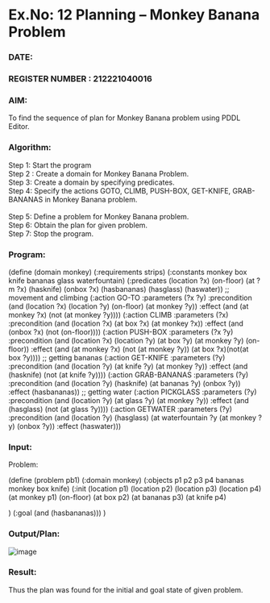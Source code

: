 # Ex.No: 12  Planning –  Monkey Banana Problem
### DATE:                                                                            
### REGISTER NUMBER : 212221040016
### AIM: 
To find the sequence of plan for Monkey Banana problem using PDDL Editor.
###  Algorithm:
Step 1:  Start the program <br> 
Step 2 : Create a domain for Monkey Banana Problem. <br> 
Step 3:  Create a domain by specifying predicates. <br> 
Step 4: Specify the actions GOTO, CLIMB, PUSH-BOX, GET-KNIFE, GRAB-BANANAS in Monkey Banana problem.<br>  
Step 5:   Define a problem for Monkey Banana problem.<br> 
Step 6:  Obtain the plan for given problem.<br> 
Step 7: Stop the program.<br> 
### Program:
(define (domain monkey)
 (:requirements strips)
  (:constants monkey box knife bananas glass waterfountain)
  (:predicates (location ?x)
               (on-floor)
               (at ?m ?x)
               (hasknife)
               (onbox ?x)
               (hasbananas)
               (hasglass)
               (haswater))
;; movement and climbing
(:action GO-TO
           :parameters (?x ?y)
           :precondition (and (location ?x) (location ?y) (on-floor) (at monkey ?y))
           :effect (and (at monkey ?x) (not (at monkey ?y))))
(:action CLIMB
           :parameters (?x)
           :precondition (and (location ?x) (at box ?x) (at monkey ?x))
           :effect (and (onbox ?x) (not (on-floor))))
(:action PUSH-BOX
           :parameters (?x ?y)
           :precondition (and (location ?x) (location ?y) (at box ?y) (at monkey ?y) (on-floor))
           :effect (and (at monkey ?x) (not (at monkey ?y)) (at box ?x)(not(at box ?y))))
;; getting bananas
(:action GET-KNIFE
           :parameters (?y)
           :precondition (and (location ?y) (at knife ?y) (at monkey ?y))
           :effect (and (hasknife) (not (at knife ?y))))
(:action GRAB-BANANAS
           :parameters (?y)
           :precondition (and (location ?y) (hasknife) (at bananas ?y) (onbox ?y))
           :effect (hasbananas))
;; getting water
(:action PICKGLASS
           :parameters (?y)
           :precondition (and (location ?y) (at glass ?y) (at monkey ?y))
           :effect (and (hasglass) (not (at glass ?y))))
(:action GETWATER
           :parameters (?y)
           :precondition (and (location ?y) (hasglass)
                                (at waterfountain ?y
                                (at monkey ?y)
                                (onbox ?y))
           :effect (haswater)))



### Input:

Problem: 

(define (problem pb1)
        (:domain monkey)
        (:objects p1 p2 p3 p4 bananas monkey box knife)
        (:init (location p1)
               (location p2)
               (location p3)
               (location p4)
               (at monkey p1)
               (on-floor)
               (at box p2)
               (at bananas p3)
               (at knife p4)

)
(:goal (and (hasbananas)))
)
### Output/Plan:
![image](https://github.com/DrUmaRaniV/AI_Lab_2023-24/assets/127651217/3c475eb1-aea0-4337-8ebc-e8eb2bec3aff)



### Result:
Thus the plan was found for the initial and goal state of given problem.
